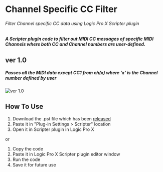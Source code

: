 # Channel Specific CC Filter
###### Filter Channel specific CC data using Logic Pro X Scripter plugin

##### A Scripter plugin code to filter out MIDI CC messages of specific MIDI Channels where both CC and Channel numbers are user-defined. 

## ver 1.0
##### Passes all the MIDI data except CC1 from ch(x) where 'x' is the Channel number defined by user

![ver 1.0](https://user-images.githubusercontent.com/1112034/182609744-05bb1bb9-43c4-4b91-9e33-5df88d544f09.png "version 1.0")

## How To Use

1. Download the .pst file which has been [released](https://github.com/lyricroy/ChannelSpecificCC-Filter/releases/tag/LogicProX-Scripter "Download .pst file")
2. Paste it in "Plug-in Settings > Scripter" location
3. Open it in Scripter plugin in Logic Pro X

or

1. Copy the code
2. Paste it in Logic Pro X Scripter plugin editor window
3. Run the code
4. Save it for future use
